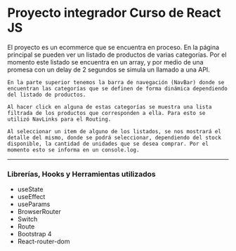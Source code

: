 <h1>Proyecto integrador Curso de React JS</h1>
<span>
    El proyecto es un ecommerce que se encuentra en proceso.
    En la página principal se pueden ver un listado de productos de varias categorías. Por el momento este listado se encuentra en un array, y por medio de una promesa con un delay de 2 segundos se simula un llamado a una API.

    En la parte superior tenemos la barra de navegación (NavBar) donde se encuentran las categorías que se definen de forma dinámica dependiendo del listado de productos.

    Al hacer click en alguna de estas categorías se muestra una lista filtrada de los productos que corresponden a ella. Para esto se utilizó NavLinks para el Routing.

    Al seleccionar un item de alguno de los listados, se nos mostrará el detalle del mismo, donde se podrá seleccionar, dependiendo del stock disponible, la cantidad de unidades que se desea comprar. Por el momento esto se informa en un console.log.
</span><hr>

<h3>Librerías, Hooks y Herramientas utilizados</h3>
<ul>
    <li>useState</li>
    <li>useEffect</li>
    <li>useParams</li>
    <li>BrowserRouter</li>
    <li>Switch</li>
    <li>Route</li>
    <li>Bootstrap 4</li>
    <li>React-router-dom</li>
</ul>